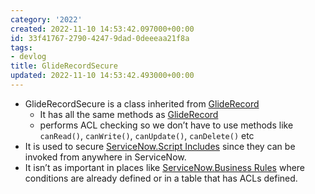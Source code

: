 ```yaml
---
category: '2022'
created: 2022-11-10 14:53:42.097000+00:00
id: 33f41767-2790-4247-9dad-0deeeaa21f8a
tags:
- devlog
title: GlideRecordSecure
updated: 2022-11-10 14:53:42.493000+00:00
---
```

   
   
- GlideRecordSecure is a class inherited from [GlideRecord](../devlog/GlideRecord.md)   
	- It has all the same methods as [GlideRecord](../devlog/GlideRecord.md)   
	- performs ACL checking so we don’t have to use methods like `canRead()`, `canWrite()`, `canUpdate()`, `canDelete()` etc   
- It is used to secure [ServiceNow.Script Includes](../devlog/ServiceNow.Script%20Includes.md) since they can be invoked from anywhere in ServiceNow.   
- It isn’t as important in places like [ServiceNow.Business Rules](../devlog/ServiceNow.Business%20Rules.md) where conditions are already defined or in a table that has ACLs defined.